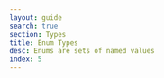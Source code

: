 ```yaml
---
layout: guide
search: true
section: Types
title: Enum Types
desc: Enums are sets of named values
index: 5
---
```

